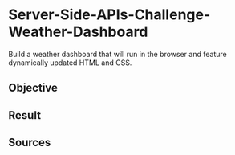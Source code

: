 # Server-Side-APIs-Challenge-Weather-Dashboard
 Build a weather dashboard that will run in the browser and feature dynamically updated HTML and CSS.
 ## Objective
 
 ## Result
 
## Sources
